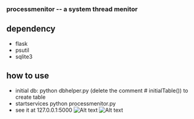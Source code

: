 ### processmenitor -- a system thread menitor 
## dependency
* flask
* psutil
* sqlite3

## how to use
* initial db:  python dbhelper.py (delete the comment #  initialTable()) to create table
* startservices python processmenitor.py
* see it at 127.0.0.1:5000
![Alt text](https://github.com/Moersity/processmenitor/md/1.jgp)
![Alt text](https://github.com/Moersity/processmenitor/md/2.jgp)
